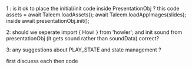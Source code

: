 


1 : is it ok to place the initial/init code inside PresentationObj ?
 this code
    assets =  await Taleem.loadAssets();
       await Taleem.loadAppImages(slides);
       inside
       await presentationObj.init();

2: should we seperate import { Howl } from 'howler'; and init sound from presentationObj (it gets sound rather than soundData) correct?

3: any suggestions about PLAY_STATE and state management ? 

first discuess each then code